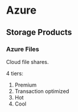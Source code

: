 # Azure

## Storage Products

### Azure Files

Cloud file shares.

4 tiers:

1. Premium
2. Transaction optimized
3. Hot
4. Cool


